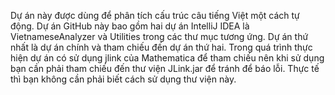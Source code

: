 Dự án này được dùng để phân tích cấu trúc câu tiếng Việt một cách tự động. Dự án GitHub này bao gồm hai dự án IntelliJ IDEA là VietnameseAnalyzer và Utilities trong các thư mục tương ứng. Dự án thứ nhất là dự án chính và tham chiếu đến dự án thứ hai. Trong quá trình thực hiện dự án có sử dụng jlink của Mathematica để tham chiếu nên khi sử dụng bạn cần phải tham chiếu đến thư viện JLink.jar để tránh để báo lỗi. Thực tế thì bạn không cần phải biết cách sử dụng thư viện này.  
